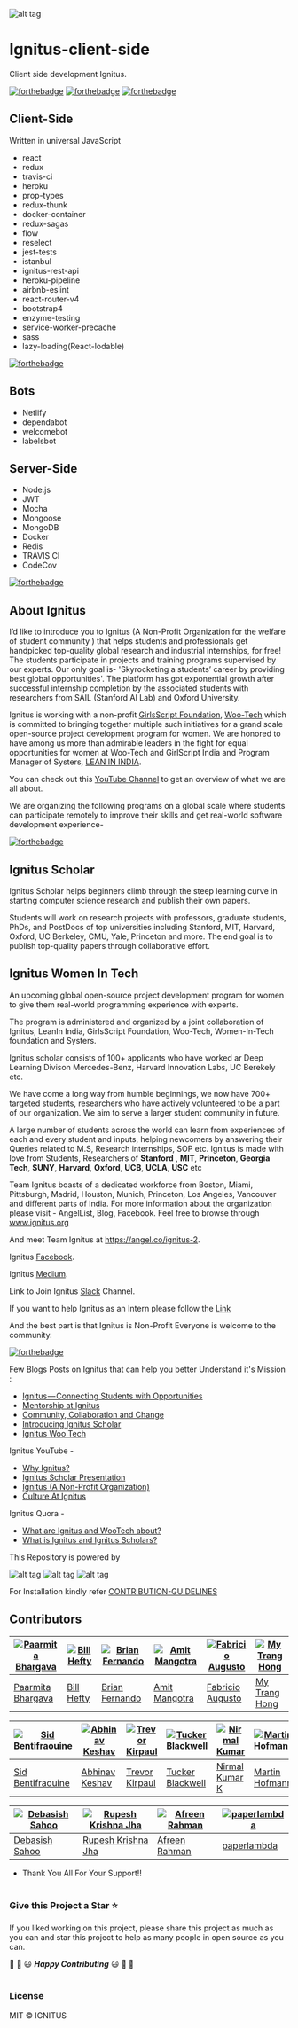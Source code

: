 ![alt tag](https://avatars0.githubusercontent.com/u/39058097?s=200&v=4)

# Ignitus-client-side

Client side development Ignitus.

[![forthebadge](https://forthebadge.com/images/badges/built-by-developers.svg)](https://forthebadge.com)
[![forthebadge](https://forthebadge.com/images/badges/made-with-javascript.svg)](https://forthebadge.com)
[![forthebadge](https://forthebadge.com/images/badges/makes-people-smile.svg)](https://forthebadge.com)

## Client-Side
Written in universal JavaScript

* react
* redux
* travis-ci
* heroku
* prop-types
* redux-thunk
* docker-container
* redux-sagas
* flow
* reselect
* jest-tests
* istanbul
* ignitus-rest-api
* heroku-pipeline
* airbnb-eslint
* react-router-v4
* bootstrap4
* enzyme-testing
* service-worker-precache
* sass
* lazy-loading(React-lodable)

[![forthebadge](https://forthebadge.com/images/badges/powered-by-responsibility.svg)](https://forthebadge.com)


## Bots
* Netlify
* dependabot
* welcomebot
* labelsbot

## Server-Side
* Node.js
* JWT
* Mocha
* Mongoose
* MongoDB
* Docker
* Redis
* TRAVIS CI
* CodeCov

[![forthebadge](https://forthebadge.com/images/badges/uses-git.svg)](https://forthebadge.com)

## About Ignitus

I’d like to introduce you to Ignitus (A Non-Profit Organization for the welfare of student community ) that helps students and professionals get handpicked top-quality global research and industrial internships, for free! The students participate in projects and training programs supervised by our experts.
Our only goal is- 'Skyrocketing a students’ career by providing best global opportunities'.
The platform has got exponential growth after successful internship completion by the associated students with researchers from SAIL (Stanford AI Lab) and Oxford University.

Ignitus is working with a non-profit [GirlsScript Foundation](http://girlscript.tech/), [Woo-Tech](https://wootechnology.github.io/Website/) which is committed to bringing together multiple such initiatives for a grand scale open-source project development program for women.
We are honored to have among us more than admirable leaders in the fight for equal opportunities for women at Woo-Tech and GirlScript India and Program Manager of Systers, [LEAN IN INDIA](https://www.leaninindia.com/).

You can check out this [YouTube Channel](https://www.youtube.com/channel/UCW2BmTcaghAmhELP4_RdRrw) to get an overview of what we are all about. 

We are organizing the following programs on a global scale where students can participate remotely to improve their skills and get real-world software development experience-

[![forthebadge](https://forthebadge.com/images/badges/check-it-out.svg)](https://forthebadge.com)

## Ignitus Scholar

Ignitus Scholar helps beginners climb through the steep learning curve in starting computer science research and publish their own papers.

Students will work on research projects with professors, graduate students, PhDs, and PostDocs of top universities including Stanford, MIT, Harvard, Oxford, UC Berkeley, CMU, Yale, Princeton and more. The end goal is to publish top-quality papers through collaborative effort.


## Ignitus Women In Tech
An upcoming global open-source project development program for women to give them real-world programming experience with experts.

The program is administered and organized by a joint collaboration of Ignitus, LeanIn India, GirlsScript Foundation, Woo-Tech, Women-In-Tech foundation and Systers. 

Ignitus scholar consists of 100+ applicants who have worked ar Deep Learning Divison Mercedes-Benz, Harvard Innovation Labs, UC Berekely etc.

We have come a long way from humble beginnings, we now have 700+ targeted students, researchers who have actively volunteered to be a part of our organization.
We aim to serve a larger student community in future.

A large number of students across the world can learn from experiences of each and every student and inputs, helping newcomers by answering their Queries related to M.S, Research internships, SOP etc.
Ignitus is made with love from Students, Researchers of **Stanford** , **MIT**, **Princeton**, **Georgia Tech**, **SUNY**, **Harvard**, **Oxford**, **UCB**, **UCLA**, **USC** etc

Team Ignitus boasts of a dedicated workforce from Boston, Miami, Pittsburgh, Madrid, Houston, Munich, Princeton, Los Angeles, Vancouver and different parts of India.
For more information about the organization please visit - AngelList, Blog, Facebook.
Feel free to browse through www.ignitus.org 

And meet Team Ignitus at https://angel.co/ignitus-2.

Ignitus [Facebook](https://www.facebook.com/Ignitus.org/).

Ignitus [Medium](https://medium.com/ignitus/ignitus-connecting-students-with-opportunities-61f08e19861c).

Link to Join Ignitus [Slack](https://goo.gl/YW2Ajr) Channel.

If you want to help Ignitus as an Intern please follow the [Link](https://angel.co/ignitus-2/jobs)

And the best part is that Ignitus is Non-Profit Everyone is welcome to the community.

[![forthebadge](https://forthebadge.com/images/badges/built-with-love.svg)](https://forthebadge.com)

Few Blogs Posts on Ignitus that can help you better Understand it's Mission :
* [Ignitus — Connecting Students with Opportunities](https://medium.com/ignitus/ignitus-connecting-students-with-opportunities-61f08e19861c)
* [Mentorship at Ignitus](https://medium.com/@afelio_22020/mentorship-at-ignitus-b4a4fabd2a3d)
* [Community, Collaboration and Change](https://medium.com/@rupaljain.1699/community-collaboration-and-change-b7f15867ae1e)
* [Introducing Ignitus Scholar](https://medium.com/@afelio_22020/introducing-ignitus-scholar-6b0c677ba9d7)
* [Ignitus Woo Tech](https://medium.com/@gargdeepika146/ignitus-woo-tech-d68e0174cc75)

Ignitus YouTube - 
* [Why Ignitus?](https://www.youtube.com/watch?v=bIR4xi1ZLvQ)
* [Ignitus Scholar Presentation](https://www.youtube.com/watch?v=P_01fzigkPs&t=270s)
* [Ignitus (A Non-Profit Organization)](https://www.youtube.com/watch?v=2IU_Paf2nF0)
* [Culture At Ignitus](https://www.youtube.com/watch?v=NhU-9cNM1h0)

Ignitus Quora - 
* [What are Ignitus and WooTech about?](https://www.quora.com/What-are-Ignitus-and-WooTech-about)
* [What is Ignitus and Ignitus Scholars?](https://www.quora.com/What-is-Ignitus-and-Ignitus-Scholars)

This Repository is powered by 

![alt tag](https://encrypted-tbn0.gstatic.com/images?q=tbn:ANd9GcQcKBXCpPP1MBgHqU5ClSorPUrpWZ_MhhjqVhk2QRonTWba8zWi)
![alt tag](http://i1.wp.com/seanshadmand.com/wp-content/uploads/2015/02/heroku-logo.jpg?resize=248%2C225)
![alt tag](https://cdn-images-1.medium.com/max/788/1*lUNmBw_oyS2ADWqZs4DLOA.png)


For Installation kindly refer [CONTRIBUTION-GUIDELINES](https://github.com/Ignitus/Ignitus-Client-Side-Development/blob/master/.github/CONTRIBUTION/CONTRIBUTION.md)


## Contributors

[![Paarmita Bhargava](https://github.com/Paarmita.png?size=100)](https://github.com/Paarmita) | [![Bill Hefty](https://github.com/bhefty.png?size=100)](https://github.com/bhefty) | [![Brian Fernando ](https://github.com/BrianCortes.png?size=100)](https://github.com/BrianCortes) | [![Amit Mangotra](https://github.com/amitmangotra.png?size=100)](https://github.com/amitmangotra) | [![Fabricio Augusto](https://github.com/fabricionaweb.png?size=100)](https://github.com/fabricionaweb) | [![My Trang Hong](https://github.com/meyfleur.png?size=100)](https://github.com/meyfleur)
---|---|---|---|---|---
[Paarmita Bhargava](https://github.com/Paarmita) | [Bill Hefty](https://github.com/bhefty) | [Brian Fernando](https://github.com/BrianCortes) | [Amit Mangotra](https://github.com/amitmangotra) | [Fabricio Augusto](https://github.com/fabricionaweb) | [My Trang Hong](https://github.com/meyfleur)


[![Sid Bentifraouine](https://github.com/sidbentifraouine.png?size=100)](https://github.com/sidbentifraouine) | [![Abhinav Keshav](https://github.com/shoutoutloud.png?size=100)](https://github.com/shoutoutloud) | [![Trevor Kirpaul](https://github.com/trevorkirpaul.png?size=100)](https://github.com/trevorkirpaul) | [![Tucker Blackwell](https://github.com/trblackw.png?size=100)](https://github.com/trblackw) | [![Nirmal Kumar](https://github.com/nirmalks.png?size=100)](https://github.com/nirmalks) | [![Martin Hofmann](https://github.com/Martskin.png?size=100)](https://github.com/Martskin)
---|---|---|---|---|---
[Sid Bentifraouine](https://github.com/sidbentifraouine) | [Abhinav Keshav](https://github.com/shoutoutloud) | [Trevor Kirpaul](https://github.com/trevorkirpaul) | [Tucker Blackwell](https://github.com/trblackw) | [Nirmal Kumar K](https://github.com/nirmalks) | [Martin Hofmann](https://github.com/Martskin)


[![Debasish Sahoo](https://github.com/debck.png?size=100)](https://github.com/debck) | [![Rupesh Krishna Jha](https://github.com/Rupeshiya.png?size=100)](https://github.com/Rupeshiya) | [![Afreen Rahman](https://github.com/afreen23.png?size=100)](https://github.com/afreen23) |	[![paperlambda](https://github.com/paperlambda.png?size=100)](https://github.com/paperlambda)
---|---|---|---
[Debasish Sahoo](https://github.com/debck) | [Rupesh Krishna Jha](https://github.com/Rupeshiya) |	[Afreen Rahman](https://github.com/afreen23) | [paperlambda](https://github.com/paperlambda)

* Thank You All For Your Support!!

#

### Give this Project a Star :star:

If you liked working on this project, please share this project as much 
as you can and star this project to help as many people in open source as you can.


:tada: :confetti_ball: :smiley: _**Happy Contributing**_ :smiley: :confetti_ball: :tada:


#

### License
MIT © IGNITUS

